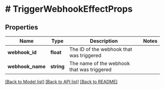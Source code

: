 # # TriggerWebhookEffectProps

## Properties

Name | Type | Description | Notes
------------ | ------------- | ------------- | -------------
**webhook_id** | **float** | The ID of the webhook that was triggered | 
**webhook_name** | **string** | The name of the webhook that was triggered | 

[[Back to Model list]](../../README.md#documentation-for-models) [[Back to API list]](../../README.md#documentation-for-api-endpoints) [[Back to README]](../../README.md)


